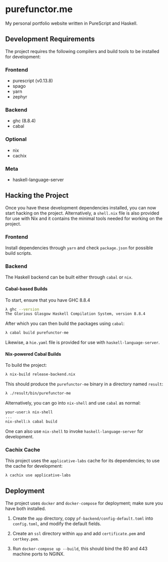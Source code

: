 # purefunctor.me
My personal portfolio website written in PureScript and Haskell.

## Development Requirements
The project requires the following compilers and build tools to be installed for development:

### Frontend
* purescript (v0.13.8)
* spago
* yarn
* zephyr

### Backend
* ghc (8.8.4)
* cabal

### Optional
* nix
* cachix

### Meta
* haskell-language-server

## Hacking the Project
Once you have these development dependencies installed, you can now start hacking on the project. Alternatively, a `shell.nix` file is also provided for use with Nix and it contains the minimal tools needed for working on the project.

### Frontend
Install dependencies through `yarn` and check `package.json` for possible build scripts.

### Backend
The Haskell backend can be built either through `cabal` or `nix`.

#### Cabal-based Builds
To start, ensure that you have GHC 8.8.4
```sh
λ ghc --version
The Glorious Glasgow Haskell Compilation System, version 8.8.4
```

After which you can then build the packages using `cabal`:
```sh
λ cabal build purefunctor-me
```

Likewise, a `hie.yaml` file is provided for use with `haskell-language-server`.

#### Nix-powered Cabal Builds
To build the project:
```sh
λ nix-build release-backend.nix
```

This should produce the `purefunctor-me` binary in a directory named `result`:
```sh
λ ./result/bin/purefunctor-me
```

Alternatively, you can go into `nix-shell` and use `cabal` as normal:
```sh
your-user:λ nix-shell
...
nix-shell:λ cabal build
```

One can also use `nix-shell` to invoke `haskell-language-server` for development. 

### Cachix Cache
This project uses the `applicative-labs` cache for its dependencies; to use the cache for development:
```sh
λ cachix use applicative-labs
```

## Deployment
The project uses `docker` and `docker-compose` for deployment; make sure you have both installed.

1) Create the `app` directory, copy `pf-backend/config-default.toml` into `config.toml`, and modify the default fields.

2) Create an `ssl` directory within `app` and add `certificate.pem` and `certkey.pem`.

3) Run `docker-compose up --build`, this should bind the 80 and 443 machine ports to NGINX.
